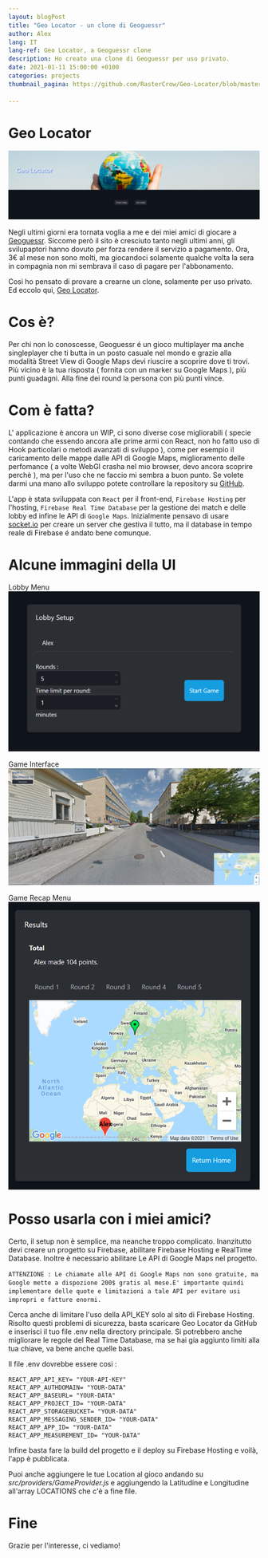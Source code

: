 ```yaml
---
layout: blogPost
title: "Geo Locator - un clone di Geoguessr"
author: Alex
lang: IT
lang-ref: Geo Locator, a Geoguessr clone
description: Ho creato una clone di Geoguessr per uso privato.
date: 2021-01-11 15:00:00 +0100
categories: projects
thumbnail_pagina: https://github.com/RasterCrow/Geo-Locator/blob/master/GithubAssets/image1.jpg?raw=true

---
```


# Geo Locator

![Header image of app](https://github.com/RasterCrow/Geo-Locator/blob/master/GithubAssets/image1.jpg?raw=true)

Negli ultimi giorni era tornata voglia a me e dei miei amici di giocare a [Geoguessr](https://www.geoguessr.com/).
Siccome però il sito è cresciuto tanto negli ultimi anni, gli svilupaptori hanno dovuto per forza rendere il servizio a pagamento.
Ora, 3€ al mese non sono molti, ma giocandoci solamente qualche volta la sera in compagnia non mi sembrava il caso di pagare per l'abbonamento.

Cosi ho pensato di provare a crearne un clone, solamente per uso privato.
Ed eccolo qui, [Geo Locator](https://github.com/RasterCrow/Geo-Locator).

# Cos è?
Per chi non lo conoscesse, Geoguessr é un gioco multiplayer ma anche singleplayer che ti butta in un posto casuale nel mondo e grazie alla modalità Street View di Google Maps devi riuscire a scoprire dove ti trovi.
Più vicino è la tua risposta ( fornita con un marker su Google Maps ), più punti guadagni.
Alla fine dei round la persona con più punti vince.

# Com è fatta?
L' applicazione è ancora un WIP, ci sono diverse cose migliorabili ( specie contando che essendo ancora alle prime armi con React, non ho fatto uso di Hook particolari o metodi avanzati di sviluppo ), come per esempio il caricamento delle mappe dalle API di Google Maps, miglioramento delle perfomance ( a volte WebGl crasha nel mio browser, devo ancora scoprire perchè ), ma per l'uso che ne faccio mi sembra a buon punto.
Se volete darmi una mano allo sviluppo potete controllare la repository su [GitHub](https://github.com/RasterCrow/Geo-Locator).

L'app è stata sviluppata con `React` per il front-end, `Firebase Hosting` per l'hosting, `Firebase Real Time Database` per la gestione dei match e delle lobby ed infine le API di `Google Maps`.
Inizialmente pensavo di usare [socket.io](https://socket.io/) per creare un server che gestiva il tutto, ma il database in tempo reale di Firebase é andato bene comunque.

# Alcune immagini della UI

Lobby Menu 
![Lobby functionality menu](https://github.com/RasterCrow/Geo-Locator/blob/master/GithubAssets/image2.png?raw=true)

Game Interface
![Game interface](https://github.com/RasterCrow/Geo-Locator/blob/master/GithubAssets/image3.jpg?raw=true)

Game Recap Menu
![Game Recap](https://github.com/RasterCrow/Geo-Locator/blob/master/GithubAssets/image4.png?raw=true)

# Posso usarla con i miei amici?
Certo, il setup non è semplice, ma neanche troppo complicato.
Inanzitutto devi creare un progetto su Firebase, abilitare Firebase Hosting e RealTime Database.
Inoltre è necessario abilitare Le API di Google Maps nel progetto.

`ATTENZIONE : Le chiamate alle API di Google Maps non sono gratuite, ma Google mette a dispozione 200$ gratis al mese.E' importante quindi implementare delle quote e limitazioni a tale API per evitare usi impropri e fatture enormi.`

Cerca anche di limitare l'uso della API_KEY solo al sito di Firebase Hosting.
Risolto questi problemi di sicurezza, basta scaricare Geo Locator da GitHub e inserisci il tuo file .env nella directory principale.
Si potrebbero anche migliorare le regole del Real Time Database, ma se hai gia aggiunto limiti alla tua chiave, va bene anche quelle basi.

Il file .env dovrebbe essere cosi :
```
REACT_APP_API_KEY= "YOUR-API-KEY"
REACT_APP_AUTHDOMAIN= "YOUR-DATA"
REACT_APP_BASEURL= "YOUR-DATA"
REACT_APP_PROJECT_ID= "YOUR-DATA"
REACT_APP_STORAGEBUCKET= "YOUR-DATA"
REACT_APP_MESSAGING_SENDER_ID= "YOUR-DATA"
REACT_APP_APP_ID= "YOUR-DATA"
REACT_APP_MEASUREMENT_ID= "YOUR-DATA"
```

Infine basta fare la build del progetto e il deploy su Firebase Hosting e voilà, l'app è pubblicata.

Puoi anche aggiungere le tue Location al gioco andando su _src/providers/GameProvider.js_ e aggiungendo la Latitudine e Longitudine all'array LOCATIONS che c'è a fine file.

# Fine
Grazie per l'interesse, ci vediamo!






